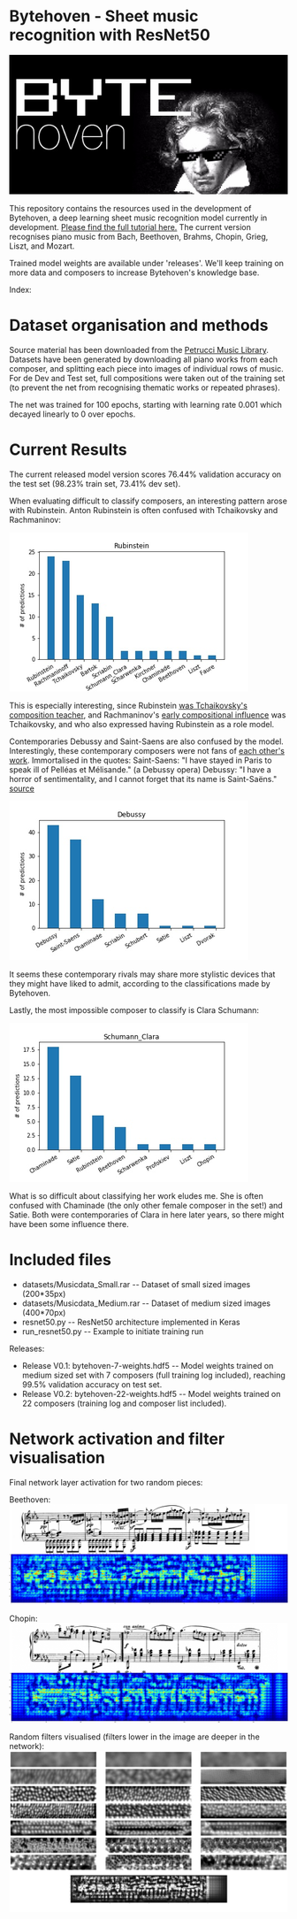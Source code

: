 # Bytehoven - Sheet music recognition with ResNet50

![Byethoven](images/Bytehoven.jpeg)

This repository contains the resources used in the development of Bytehoven, a deep learning sheet music recognition model currently in development. [Please find the full tutorial here.](http://www.paulvangent.com/2017/12/07/deep-learning-music/) The current version recognises piano music from Bach, Beethoven, Brahms, Chopin, Grieg, Liszt, and Mozart.

Trained model weights are available under 'releases'. We'll keep training on more data and composers to increase Bytehoven's knowledge base.

Index:
<index>


# Dataset organisation and methods
Source material has been downloaded from the [Petrucci Music Library](http://imslp.org). Datasets have been generated by downloading all piano works from each composer, 
and splitting each piece into images of individual rows of music. For de Dev and Test set, full compositions were taken out of the training set (to prevent the net from
recognising thematic works or repeated phrases).


The net was trained for 100 epochs, starting with learning rate 0.001 which decayed linearly to 0 over epochs.


# Current Results
The current released model version scores 76.44% validation accuracy on the test set (98.23% train set, 73.41% dev set).

When evaluating difficult to classify composers, an interesting pattern arose with Rubinstein. Anton Rubinstein is often confused with Tchaikovsky and Rachmaninov:

![Rubinstein](images/33cat/hard_composers/Rubinstein.jpg)

This is especially interesting, since Rubinstein [was Tchaikovsky's composition teacher](https://en.wikipedia.org/wiki/Pyotr_Ilyich_Tchaikovsky#Civil_service;_pursuing_music), and Rachmaninov's [early compositional influence](https://en.wikipedia.org/wiki/Sergei_Rachmaninoff#Compositional_style) was Tchaikovsky, and who also expressed having Rubinstein as a role model.

Contemporaries Debussy and Saint-Saens are also confused by the model. Interestingly, these contemporary composers were not fans of [each other's work](https://en.wikipedia.org/wiki/Camille_Saint-Sa%C3%ABns#1900–21:_Last_years). Immortalised in the quotes:
Saint-Saens: "I have stayed in Paris to speak ill of Pelléas et Mélisande." (a Debussy opera)
Debussy: "I have a horror of sentimentality, and I cannot forget that its name is Saint-Saëns."
[source](http://janeheiress.blogspot.nl/2009/08/camille-saint-saens-where-have-you-been.html)

![Debussy](images/33cat/hard_composers/Debussy.jpg)

It seems these contemporary rivals may share more stylistic devices that they might have liked to admit, according to the classifications made by Bytehoven.

Lastly, the most impossible composer to classify is Clara Schumann: 

![Clara Schumann](images/33cat/hard_composers/Schumann_Clara.jpg)

What is so difficult about classifying her work eludes me. She is often confused with Chaminade (the only other female composer in the set!) and Satie. Both were contemporaries of Clara in here later years, so there might have been some influence there.




# Included files

- datasets/Musicdata_Small.rar -- Dataset of small sized images (200*35px)
- datasets/Musicdata_Medium.rar -- Dataset of medium sized images (400*70px)
- resnet50.py -- ResNet50 architecture implemented in Keras
- run_resnet50.py -- Example to initiate training run

Releases:
- Release V0.1: bytehoven-7-weights.hdf5 -- Model weights trained on medium sized set with 7 composers (full training log included), reaching 99.5% validation accuracy on test set.
- Release V0.2: bytehoven-22-weights.hdf5 -- Model weights trained on 22 composers (training log and composer list included).




# Network activation and filter visualisation

Final network layer activation for two random pieces:


Beethoven:
![Beethoven](images/Beethoven_Visualisation.jpg)


Chopin:
![Chopin](images/Chopin_Visualisation.jpg)


Random filters visualised (filters lower in the image are deeper in the network):
![Filters](images/Filters.jpg)
